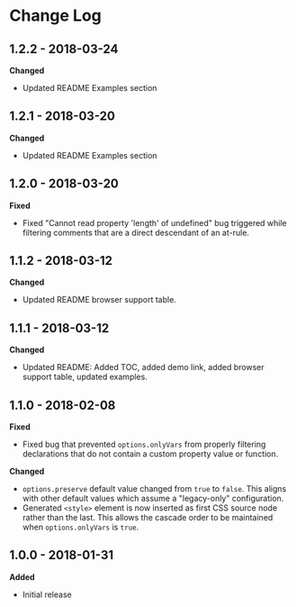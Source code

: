 # Change Log

## 1.2.2 - 2018-03-24

**Changed**

- Updated README Examples section

## 1.2.1 - 2018-03-20

**Changed**

- Updated README Examples section

## 1.2.0 - 2018-03-20

**Fixed**

- Fixed "Cannot read property 'length' of undefined" bug triggered while
  filtering comments that are a direct descendant of an at-rule.

## 1.1.2 - 2018-03-12

**Changed**

- Updated README browser support table.

## 1.1.1 - 2018-03-12

**Changed**

- Updated README: Added TOC, added demo link, added browser support table,
  updated examples.

## 1.1.0 - 2018-02-08

**Fixed**

- Fixed bug that prevented `options.onlyVars` from properly filtering
  declarations that do not contain a custom property value or function.

**Changed**

- `options.preserve` default value changed from `true` to `false`. This aligns
  with other default values which assume a "legacy-only" configuration.
- Generated `<style>` element is now inserted as first CSS source node rather
  than the last. This allows the cascade order to be maintained when
  `options.onlyVars` is `true`.

## 1.0.0 - 2018-01-31

**Added**

- Initial release
